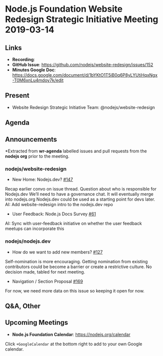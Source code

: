 # Node.js Foundation Website Redesign Strategic Initiative Meeting 2019-03-14

## Links

* **Recording**:
* **GitHub Issue**: <https://github.com/nodejs/website-redesign/issues/152>
* **Minutes Google Doc**: <https://docs.google.com/document/d/1bYKtO1T5iB0q6P8yLYUtiHqxNgx-T0M6xnLu4mdoy7k/edit>

## Present

* Website Redesign Strategic Initiative Team: @nodejs/website-redesign

## Agenda

## Announcements

*Extracted from **wr-agenda** labelled issues and pull requests from the **nodejs org** prior to the meeting.

### nodejs/website-redesign

* New Home: Nodejs.dev? [#147](https://github.com/nodejs/website-redesign/issues/147)

Recap earlier convo on issue thread.
Question about who is responsible for Nodejs.dev
We’ll need to have a governance chat. It will eventually merge into nodejs.org
Nodejs.dev could be used as a starting point for devs later.
AI: Add website-redesign intro to the nodejs.dev repo

* User Feedback: Node.js Docs Survey  [#61](https://github.com/nodejs/website-redesign/issues/61)

AI: Sync with user-feedback initiative on whether the user feedback meetups can incorporate this

### nodejs/nodejs.dev

* How do we want to add new members? [#127](https://github.com/nodejs/nodejs.dev/issues/127)

Self-nomination is more encouraging.
Getting nomination from existing contributors could be become a barrier or create a restrictive culture.
No decision made, tabled for next meeting.

* Navigation / Section Proposal [#169](https://github.com/nodejs/nodejs.dev/issues/169)

For now, we need more data on this issue so keeping it open for now.

## Q&A, Other

## Upcoming Meetings

* **Node.js Foundation Calendar**: <https://nodejs.org/calendar>

Click `+GoogleCalendar` at the bottom right to add to your own Google calendar.
